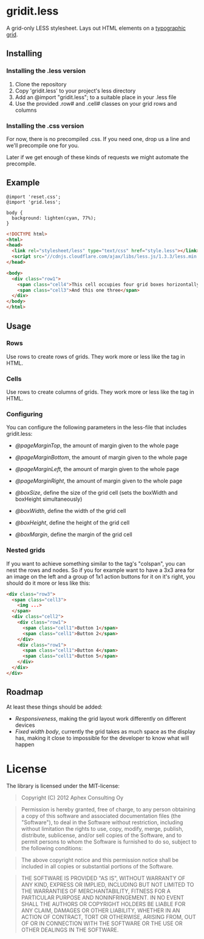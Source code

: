 # gridit.less

A grid-only LESS stylesheet. Lays out HTML elements on a [typographic grid][1].

  [1]: http://en.wikipedia.org/wiki/Grid_(graphic_design)

## Installing

### Installing the .less version
1. Clone the repository
1. Copy 'gridit.less' to your project's less directory
1. Add an @import "gridit.less"; to a suitable place in your .less file
1. Use the provided .row# and .cell# classes on your grid rows and columns

### Installing the .css version
For now, there is no precompiled .css. If you need one, drop us a line and we'll precompile one for you.

Later if we get enough of these kinds of requests we might automate the precompile.

## Example

```LESS
@import 'reset.css';
@import 'grid.less';

body {
  background: lighten(cyan, 77%);
}
```

```HTML
<!DOCTYPE html>
<html>
<head>
  <link rel="stylesheet/less" type="text/css" href="style.less"></link>
  <script src="//cdnjs.cloudflare.com/ajax/libs/less.js/1.3.3/less.min.js" type="text/javascript"></script>
</head>

<body>
  <div class="row1">
    <span class="cell4">This cell occupies four grid boxes horizontally</span>
    <span class="cell3">And this one three</span>
  </div>
</body>
</html>
```

## Usage

### Rows

Use rows to create rows of grids. They work more or less like the <tr> tag in HTML.
  
### Cells

Use rows to create columns of grids. They work more or less like the <td> tag in HTML.

### Configuring

You can configure the following parameters in the less-file that includes gridit.less:

* *@pageMarginTop*, the amount of margin given to the whole page
* *@pageMarginBottom*, the amount of margin given to the whole page
* *@pageMarginLeft*, the amount of margin given to the whole page
* *@pageMarginRight*, the amount of margin given to the whole page

* *@boxSize*, define the size of the grid cell (sets the boxWidth and boxHeight simultaneously)
* *@boxWidth*, define the width of the grid cell 
* *@boxHeight*, define the height of the grid cell 
* *@boxMargin*, define the margin of the grid cell 

### Nested grids

If you want to achieve something similar to the <td> tag's "colspan", you can nest the rows and nodes. So if you for example want
to have a 3x3 area for an image on the left and a group of 1x1 action buttons for it on it's right, you should do it more or less like this:

```HTML
<div class="row3">
  <span class="cell3">
    <img ...>
  </span>
  <div class="cell2">
    <div class="row1">
      <span class="cell1">Button 1</span>
      <span class="cell1">Button 2</span>
    </div>
    <div class="row1">
      <span class="cell1">Button 4</span>
      <span class="cell1">Button 5</span>
    </div>
  </div>
</div>
```

## Roadmap

At least these things should be added:
- *Responsiveness*, making the grid layout work differently on different devices
- *Fixed width body*, currently the grid takes as much space as the display has, making it close to impossible for the developer to know what will happen

# License

The library is licensed under the MIT-license:

> Copyright (C) 2012 Aphex Consulting Oy

> Permission is hereby granted, free of charge, to any person obtaining a copy of this software and associated documentation files (the "Software"), to deal in the Software without restriction, including without limitation the rights to use, copy, modify, merge, publish, distribute, sublicense, and/or sell copies of the Software, and to permit persons to whom the Software is furnished to do so, subject to the following conditions:

> The above copyright notice and this permission notice shall be included in all copies or substantial portions of the Software.

> THE SOFTWARE IS PROVIDED "AS IS", WITHOUT WARRANTY OF ANY KIND, EXPRESS OR IMPLIED, INCLUDING BUT NOT LIMITED TO THE WARRANTIES OF MERCHANTABILITY, FITNESS FOR A PARTICULAR PURPOSE AND NONINFRINGEMENT. IN NO EVENT SHALL THE AUTHORS OR COPYRIGHT HOLDERS BE LIABLE FOR ANY CLAIM, DAMAGES OR OTHER LIABILITY, WHETHER IN AN ACTION OF CONTRACT, TORT OR OTHERWISE, ARISING FROM, OUT OF OR IN CONNECTION WITH THE SOFTWARE OR THE USE OR OTHER DEALINGS IN THE SOFTWARE.